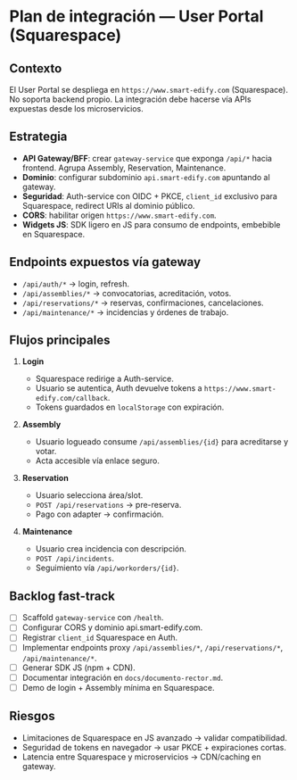 # Plan de integración — User Portal (Squarespace)

## Contexto
El User Portal se despliega en `https://www.smart-edify.com` (Squarespace). No soporta backend propio. La integración debe hacerse vía APIs expuestas desde los microservicios.

## Estrategia
- **API Gateway/BFF**: crear `gateway-service` que exponga `/api/*` hacia frontend. Agrupa Assembly, Reservation, Maintenance.
- **Dominio**: configurar subdominio `api.smart-edify.com` apuntando al gateway.
- **Seguridad**: Auth-service con OIDC + PKCE, `client_id` exclusivo para Squarespace, redirect URIs al dominio público.
- **CORS**: habilitar origen `https://www.smart-edify.com`.
- **Widgets JS**: SDK ligero en JS para consumo de endpoints, embebible en Squarespace.

## Endpoints expuestos vía gateway
- `/api/auth/*` → login, refresh.
- `/api/assemblies/*` → convocatorias, acreditación, votos.
- `/api/reservations/*` → reservas, confirmaciones, cancelaciones.
- `/api/maintenance/*` → incidencias y órdenes de trabajo.

## Flujos principales
1. **Login**
   - Squarespace redirige a Auth-service.
   - Usuario se autentica, Auth devuelve tokens a `https://www.smart-edify.com/callback`.
   - Tokens guardados en `localStorage` con expiración.

2. **Assembly**
   - Usuario logueado consume `/api/assemblies/{id}` para acreditarse y votar.
   - Acta accesible vía enlace seguro.

3. **Reservation**
   - Usuario selecciona área/slot.
   - `POST /api/reservations` → pre-reserva.
   - Pago con adapter → confirmación.

4. **Maintenance**
   - Usuario crea incidencia con descripción.
   - `POST /api/incidents`.
   - Seguimiento vía `/api/workorders/{id}`.

## Backlog fast-track
- [ ] Scaffold `gateway-service` con `/health`.
- [ ] Configurar CORS y dominio api.smart-edify.com.
- [ ] Registrar `client_id` Squarespace en Auth.
- [ ] Implementar endpoints proxy `/api/assemblies/*`, `/api/reservations/*`, `/api/maintenance/*`.
- [ ] Generar SDK JS (npm + CDN).
- [ ] Documentar integración en `docs/documento-rector.md`.
- [ ] Demo de login + Assembly mínima en Squarespace.

## Riesgos
- Limitaciones de Squarespace en JS avanzado → validar compatibilidad.
- Seguridad de tokens en navegador → usar PKCE + expiraciones cortas.
- Latencia entre Squarespace y microservicios → CDN/caching en gateway.
